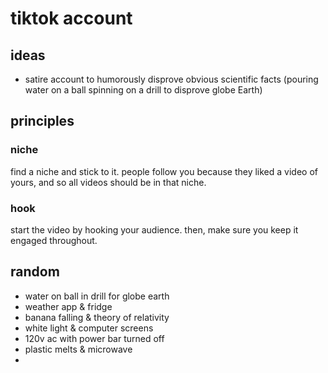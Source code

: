 # tiktok account

## ideas

- satire account to humorously disprove obvious scientific facts (pouring water on a ball spinning on a drill to disprove globe Earth)

## principles

### niche

find a niche and stick to it. people follow you because they liked a video of yours, and so all videos should be in that niche.

### hook

start the video by hooking your audience. then, make sure you keep it engaged throughout.

## random

- water on ball in drill for globe earth
- weather app & fridge
- banana falling & theory of relativity
- white light & computer screens
- 120v ac with power bar turned off
- plastic melts & microwave
-
